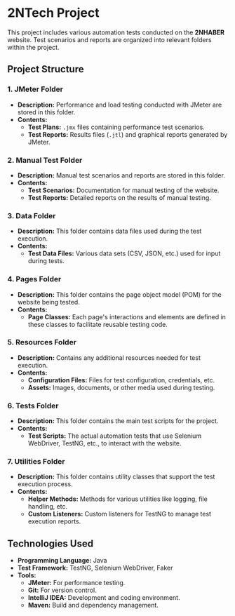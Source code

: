 # 2NTech Project

This project includes various automation tests conducted on the **2NHABER** website. Test scenarios and reports are organized into relevant folders within the project.

## Project Structure

### 1. **JMeter Folder**
- **Description:** Performance and load testing conducted with JMeter are stored in this folder.
- **Contents:**
  - **Test Plans:** `.jmx` files containing performance test scenarios.
  - **Test Reports:** Results files (`.jtl`) and graphical reports generated by JMeter.

### 2. **Manual Test Folder**
- **Description:** Manual test scenarios and reports are stored in this folder.
- **Contents:**
  - **Test Scenarios:** Documentation for manual testing of the website.
  - **Test Reports:** Detailed reports on the results of manual testing.

### 3. **Data Folder**
- **Description:** This folder contains data files used during the test execution.
- **Contents:**
  - **Test Data Files:** Various data sets (CSV, JSON, etc.) used for input during tests.

### 4. **Pages Folder**
- **Description:** This folder contains the page object model (POM) for the website being tested.
- **Contents:**
  - **Page Classes:** Each page's interactions and elements are defined in these classes to facilitate reusable testing code.

### 5. **Resources Folder**
- **Description:** Contains any additional resources needed for test execution.
- **Contents:**
  - **Configuration Files:** Files for test configuration, credentials, etc.
  - **Assets:** Images, documents, or other media used during testing.

### 6. **Tests Folder**
- **Description:** This folder contains the main test scripts for the project.
- **Contents:**
  - **Test Scripts:** The actual automation tests that use Selenium WebDriver, TestNG, etc., to interact with the website.

### 7. **Utilities Folder**
- **Description:** This folder contains utility classes that support the test execution process.
- **Contents:**
  - **Helper Methods:** Methods for various utilities like logging, file handling, etc.
  - **Custom Listeners:** Custom listeners for TestNG to manage test execution reports.

## Technologies Used
- **Programming Language:** Java
- **Test Framework:** TestNG, Selenium WebDriver, Faker
- **Tools:**
  - **JMeter:** For performance testing.
  - **Git:** For version control.
  - **IntelliJ IDEA:** Development and coding environment.
  - **Maven:** Build and dependency management.
